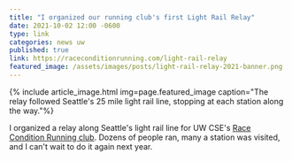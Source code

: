 ```yaml
---
title: "I organized our running club's first Light Rail Relay"
date: 2021-10-02 12:00 -0600
type: link
categories: news uw
published: true
link: https://raceconditionrunning.com/light-rail-relay
featured_image: /assets/images/posts/light-rail-relay-2021-banner.png
---
```


{% include article_image.html img=page.featured_image caption="The relay followed Seattle's 25 mile light rail line, stopping at each station along the way."%}

I organized a relay along Seattle's light rail line for UW CSE's [Race Condition Running club](https://raceconditionrunning.com). Dozens of people ran, many a station was visited, and I can't wait to do it again next year.